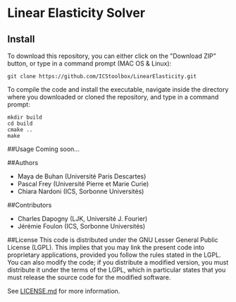 # Linear Elasticity Solver

## Install
To download this repository, you can either click on the "Download ZIP" button, or type in a command prompt (MAC OS & Linux):
```
git clone https://github.com/ICStoolbox/LinearElasticity.git
```

To compile the code and install the executable, navigate inside the directory
where you downloaded or cloned the repository, and type in a command prompt:
```
mkdir build
cd build
cmake ..
make
```

##Usage
Coming soon... 

##Authors
  * Maya de Buhan (Université Paris Descartes)
  * Pascal Frey (Université Pierre et Marie Curie)
  * Chiara Nardoni (ICS, Sorbonne Universités)
  
##Contributors
  * Charles Dapogny (LJK, Université J. Fourier)
  * Jérémie Foulon (ICS, Sorbonne Universités)

##License
This code is distributed under the GNU Lesser General Public License
(LGPL).  This implies that you may link the present code into proprietary
applications, provided you follow the rules stated in the LGPL.  You can
also modify the code; if you distribute a modified version, you must
distribute it under the terms of the LGPL, which in particular states
that you must release the source code for the modified software. 

See [LICENSE.md](LICENSE.md) for more information.
